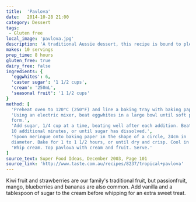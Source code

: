 ```yaml
---
title:  'Pavlova'
date:   2014-10-28 21:00
category: Dessert
tags:
 - Gluten free
local_image: 'pavlova.jpg'
description: 'A traditional Aussie dessert, this recipe is bound to please.'
makes: 10 servings
prep_time: 8 hours
gluten_free: true
dairy_free: false
ingredients: {
  'eggwhites': 6,
  'caster sugar': '1 1/2 cups',
  'cream': '250mL',
  'seasonal fruit': '1 1/2 cups'
}
method: [
  'Preheat oven to 120°C (250°F) and line a baking tray with baking paper.',
  'Using an electric mixer, beat eggwhites in a large bowl until soft peaks
  form.',
  'Add sugar, 1/4 cup at a time, beating well after each addition. Beat for
  10 additional minutes, or until sugar has dissolved.',
  'Spoon meringue onto baking paper in the shape of a circle, 24cm in
  diameter. Bake for 1 to 1 1/2 hours, or until dry and crisp. Cool in oven.',
  'Whip cream. Top pavlova with cream and fruit. Serve.'
]
source_text: Super Food Ideas, December 2003, Page 101
source_link: 'http://www.taste.com.au/recipes/8237/tropical+pavlova'
---
```

Kiwi fruit and strawberries are our family's traditional fruit, but
passionfruit, mango, blueberries and bananas are also common. Add vanilla and
a tablespoon of sugar to the cream before whipping for an extra sweet treat.
